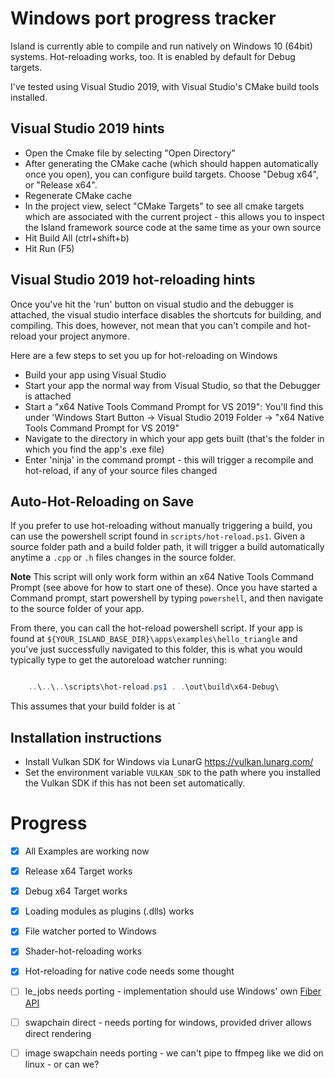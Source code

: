 # Windows port progress tracker

Island is currently able to compile and run natively on Windows 10
(64bit) systems. Hot-reloading works, too. It is enabled by default
for Debug targets.

I've tested using Visual Studio 2019, with Visual Studio's CMake build
tools installed. 

## Visual Studio 2019 hints 

* Open the Cmake file by selecting "Open Directory"
* After generating the CMake cache (which should happen automatically
  once you open), you can configure build targets. Choose "Debug x64",
  or "Release x64". 
* Regenerate CMake cache
* In the project view, select "CMake Targets" to see all cmake targets
  which are associated with the current project - this allows you to
  inspect the Island framework source code at the same time as your
  own source
* Hit Build All (ctrl+shift+b)
* Hit Run (F5)

## Visual Studio 2019 hot-reloading hints

Once you've hit the 'run' button on visual studio and the debugger is
attached, the visual studio interface disables the shortcuts for
building, and compiling. This does, however, not mean that you can't
compile and hot-reload your project anymore. 

Here are a few steps to set you up for hot-reloading on Windows

* Build your app using Visual Studio
* Start your app the normal way from Visual Studio, so that the
  Debugger is attached 
* Start a "x64 Native Tools Command Prompt for VS 2019": You'll find
  this under 'Windows Start Button → Visual Studio 2019 Folder → "x64
  Native Tools Command Prompt for VS 2019"
* Navigate to the directory in which your app gets built (that's the
  folder in which you find the app's .exe file)
* Enter 'ninja' in the command prompt - this will trigger a recompile
  and hot-reload, if any of your source files changed

## Auto-Hot-Reloading on Save 

If you prefer to use hot-reloading without manually triggering
a build, you can use the powershell script found in
`scripts/hot-reload.ps1`. Given a source folder path and a build
folder path, it will trigger a build automatically anytime a `.cpp` or
`.h` files changes in the source folder. 

**Note** This script will only work form within an x64 Native Tools
Command Prompt (see above for how to start one of these). Once you
have started a Command prompt, start powershell by typing
`powershell`, and then navigate to the source folder of your app. 

From there, you can call the hot-reload powershell script. If your app
is found at `${YOUR_ISLAND_BASE_DIR}\apps\examples\hello_triangle` and
you've just successfully navigated to this folder, this is what you
would typically type to get the autoreload watcher running: 

```powershell

    ..\..\..\scripts\hot-reload.ps1 . .\out\build\x64-Debug\ 

```

This assumes that your build folder is at `

 
## Installation instructions

* Install Vulkan SDK for Windows via LunarG https://vulkan.lunarg.com/
* Set the environment variable `VULKAN_SDK` to the path where you
  installed the Vulkan SDK if this has not been set automatically.

# Progress

- [x] All Examples are working now
- [x] Release x64 Target works
- [x] Debug x64 Target works 
- [x] Loading modules as plugins (.dlls) works
- [x] File watcher ported to Windows
- [x] Shader-hot-reloading works
- [x] Hot-reloading for native code needs some thought
- [ ] le_jobs needs porting - implementation should use Windows' own
  [Fiber API](https://nullprogram.com/blog/2019/03/28/) 
- [ ] swapchain direct - needs porting for windows, provided driver
  allows direct rendering
- [ ] image swapchain needs porting - we can't pipe to ffmpeg like we
  did on linux - or can we?


